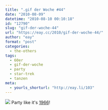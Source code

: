 ```yaml
---
title: ".gif der Woche #44"
date: "2010-08-09"
datetime: "2010-08-10 00:10:18"
id: "12790"
slug: "gif-der-woche-44"
url: "https://eay.cc/2010/gif-der-woche-44/"
author: "eay"
format: "post"
categories:
  - the-others
tags:
  - 60er
  - gif-der-woche
  - party
  - star-trek
  - tanzen
meta:
  - yourls_shorturl: "http://eay.li/103"
---
```


![](https://eay.cc/uploads/2010/startrekparty.gif) Party like it's [1966](http://de.wikipedia.org/wiki/Raumschiff_Enterprise)!
